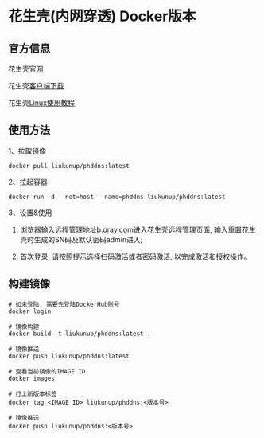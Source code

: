 # 花生壳(内网穿透) Docker版本

## 官方信息

花生壳[官网](https://hsk.oray.com/)

花生壳[客户端下载](https://hsk.oray.com/download/)

花生壳[Linux使用教程](https://service.oray.com/question/11630.html)

## 使用方法

1、拉取镜像

``` shell
docker pull liukunup/phddns:latest
```

2、拉起容器

``` shell
docker run -d --net=host --name=phddns liukunup/phddns:latest
```

3、设置&使用

1. 浏览器输入远程管理地址[b.oray.com](b.oray.com)进入花生壳远程管理页面, 输入重置花生壳时生成的SN码及默认密码admin进入;

2. 首次登录, 请按照提示选择扫码激活或者密码激活, 以完成激活和授权操作。


## 构建镜像

``` shell
# 如未登陆, 需要先登陆DockerHub账号
docker login

# 镜像构建
docker build -t liukunup/phddns:latest .

# 镜像推送
docker push liukunup/phddns:latest

# 查看当前镜像的IMAGE ID
docker images

# 打上新版本标签
docker tag <IMAGE ID> liukunup/phddns:<版本号>

# 镜像推送
docker push liukunup/phddns:<版本号>
```
